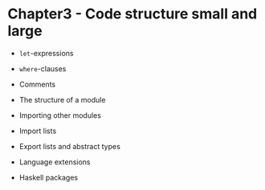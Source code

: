 # Chapter3 - Code structure small and large

* `let`-expressions

* `where`-clauses

* Comments

* The structure of a module

* Importing other modules

* Import lists

* Export lists and abstract types

* Language extensions

* Haskell packages

